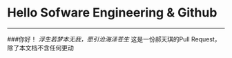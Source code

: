 # Hello Sofware Engineering & Github
*********************
###你好！
*浮生若梦本无我，愿引沧海泽苍生*
这是一份郝天琪的Pull Request，除了本文档不含任何更动